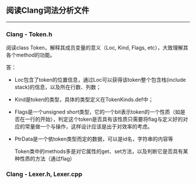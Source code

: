 ## 阅读Clang词法分析文件
-------

### Clang - Token.h
阅读class Token，解释其成员变量的意义（Loc, Kind, Flags, etc），大致理解其各个method的功能。
   
答：      

* Loc包含了token的位置信息，通过Loc可以获得该token整个包含栈(include stack)的信息，以及所在行数、列数；   
* Kind是token的类型，具体的类型定义在TokenKinds.def中；  
* Flags是一个unsigned short类型，它的一个bit表示token的一个性质（如是否在一行的开始），判定这个token是否具有该性质只需要将flag与定义好的对应的常量做一个与操作，这样设计应该是出于对效率的考虑。
* PtrData是一个依token类型而定的数据，可以是id名，字符串的内容等

    Token类中的methods多是对它属性的get、set方法，以及判断它是否具有某种性质的方法（通过flag）
    
### Clang - Lexer.h, Lexer.cpp 

